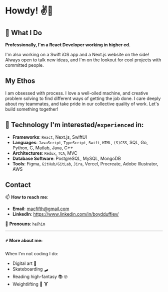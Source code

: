 # Howdy! ✌️🤠 

## 🧠 What I Do 

**Professionally, I'm a React Developer working in higher ed.**

I'm also working on a Swift iOS app and a Next.js website on the side! Always open to talk new ideas, and I'm on the lookout for cool projects with committed people.

## My Ethos

I am obsessed with process. I love a well-oiled machine, and creative problem solving to find different ways of getting the job done. I care deeply about my teammates, and take pride in our collective quality of work. Let's build something together!

## 🤖 Technology I'm interested/`experienced` in:

-  **Frameworks**: `React`, Next.js, SwiftUI
-  **Languages**: `JavaScript`, `TypeScript`, `Swift`, `HTML`, `(S)CSS`, SQL, Go, Python, C, Matlab, Java, C++
-  **Architectures**: `Redux`, `TCA`, MVC
-  **Database Software**: PostgreSQL, MySQL, MongoDB 
-  **Tools**: Figma, `GitHub/GitLab`, `Jira`, Vercel, Procreate, Adobe Illustrator, AWS

## Contact

📫 **How to reach me**:
- **Email**: macfifth@gmail.com
- **LinkedIn**: https://www.linkedin.com/in/boydduffiev/

🤟 **Pronouns**: `he`/`him`

---

#### ⚡ More about me:

When I'm not coding I do:
-  Digital art 🎨
-  Skateboarding 🛹
-  Reading high-fantasy 📚 🤓
-  Weightlifting 💪 🏋️

<!--
**boydDuffie/boydDuffie** is a ✨ _special_ ✨ repository because its `README.md` (this file) appears on your GitHub profile.

Here are some ideas to get you started:

- 🔭 I’m currently working on ...
- 🌱 I’m currently learning ...
- 👯 I’m looking to collaborate on ...
- 🤔 I’m looking for help with ...
- 💬 Ask me about ...
- 📫 How to reach me: ...
- 😄 Pronouns: ...
- ⚡ Fun fact: ...
-->

